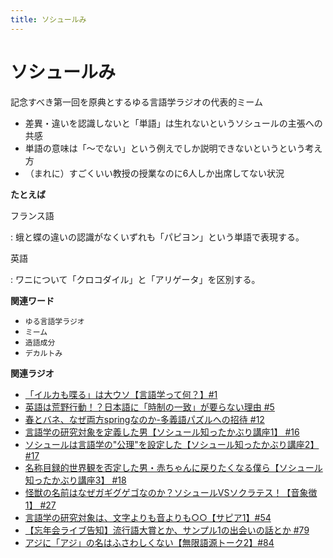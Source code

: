 ```yaml
---
title: ソシュールみ
---
```


# ソシュールみ


記念すべき第一回を原典とするゆる言語学ラジオの代表的ミーム

-   差異・違いを認識しないと「単語」は生れないというソシュールの主張への共感
-   単語の意味は「～でない」という例えでしか説明できないというという考え方
-   （まれに）すごくいい教授の授業なのに6人しか出席してない状況

**たとえば**

フランス語

:   蛾と蝶の違いの認識がなくいずれも「パピヨン」という単語で表現する。

英語

:   ワニについて「クロコダイル」と「アリゲータ」を区別する。

**関連ワード**

-   `ゆる言語学ラジオ`
-   `ミーム`
-   `造語成分`
-   `デカルトみ`

**関連ラジオ**

-   [「イルカも喋る」は大ウソ【言語学って何？】#1](https://www.youtube.com/watch?v=2YY9DT4uDh0)
-   [英語は荒野行動！？日本語に「時制の一致」が要らない理由
    #5](https://www.youtube.com/watch?v=UEc3nobDjMk)
-   [春とバネ、なぜ両方springなのか-多義語パズルへの招待
    #12](https://www.youtube.com/watch?v=xE91uqIpOMU)
-   [言語学の研究対象を定義した男【ソシュール知ったかぶり講座1】
    #16](https://www.youtube.com/watch?v=We43d7Giei8)
-   [ソシュールは言語学の\"公理\"を設定した【ソシュール知ったかぶり講座2】
    #17](https://www.youtube.com/watch?v=Xlvp9rfJ9co)
-   [名称目録的世界観を否定した男・赤ちゃんに戻りたくなる僕ら【ソシュール知ったかぶり講座3】
    #18](https://www.youtube.com/watch?v=_b_XtagwU8A)
-   [怪獣の名前はなぜガギグゲゴなのか？ソシュールVSソクラテス！【音象徴1】
    #27](https://www.youtube.com/watch?v=kqM4K--Vyi4)
-   [言語学の研究対象は、文字よりも音よりも○○【サピア1】#54](https://www.youtube.com/watch?v=purzZplAHpI)
-   [【忘年会ライブ告知】流行語大賞とか、サンプル1の出会いの話とか
    #79](https://www.youtube.com/watch?v=2iwZmLJ5OnE)
-   [アジに「アジ」の名はふさわしくない【無限語源トーク2】#84](https://www.youtube.com/watch?v=4jcgyHsqBOs)
